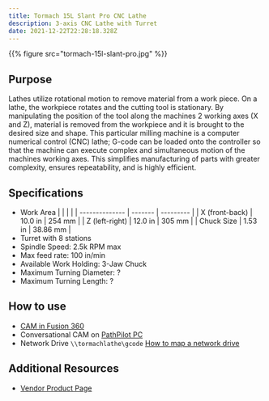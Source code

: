 ```yaml
---
title: Tormach 15L Slant Pro CNC Lathe
description: 3-axis CNC Lathe with Turret
date: 2021-12-22T22:28:18.328Z
---
```

{{% figure src="tormach-15l-slant-pro.jpg" %}}

## Purpose

Lathes utilize rotational motion to remove material from a work piece. On a lathe, the workpiece rotates and the cutting tool is stationary. By manipulating the position of the tool along the machines 2 working axes (X and Z), material is removed from the workpiece and it is brought to the desired size and shape. This particular milling machine is a computer numerical control (CNC) lathe; G-code can be loaded onto the controller so that the machine can execute complex and simultaneous motion of the machines working axes. This simplifies manufacturing of parts with greater complexity, ensures repeatability, and is highly efficient.

## Specifications

* Work Area
  |                |         |           |
  | -------------- | ------- | --------- |
  | X (front-back) | 10.0 in | 254 mm    |
  | Z (left-right) | 12.0 in | 305 mm    |
  | Chuck Size     | 1.53 in | 38.86 mm  |
* Turret with 8 stations
* Spindle Speed: 2.5k RPM max
* Max feed rate: 100 in/min
* Available Work Holding: 3-Jaw Chuck
* Maximum Turning Diameter: ?
* Maximum Turning Length: ?

## How to use

* [CAM in Fusion 360](/guides/cam-intro-fusion-360/)
* Conversational CAM on [PathPilot PC](https://hub.pathpilot.com/)
* Network Drive `\\tormachlathe\gcode` [How to map a network drive](/guides/map-a-network-drive/)

## Additional Resources

* [Vendor Product Page](https://tormach.com/machines/lathes/15l-slant-pro-lathe.html)